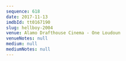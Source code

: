 ```yaml
---
sequence: 618
date: 2017-11-13
imdbId: tt0167190
slug: hellboy-2004
venue: Alamo Drafthouse Cinema - One Loudoun
venueNotes: null
medium: null
mediumNotes: null
---
```


